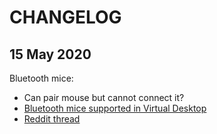 # CHANGELOG

## 15 May 2020

Bluetooth mice:

- Can pair mouse but cannot connect it?
- [Bluetooth mice supported in Virtual Desktop](https://www.oculus.com/experiences/quest/2017050365004772/)
- [Reddit
  thread](https://www.reddit.com/r/oculus/comments/brouti/bluetooth_keyboard_and_mice_support_on_oculus/)
